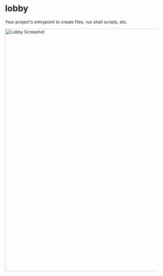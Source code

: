 # lobby

Your project's entrypoint to create files, run shell scripts, etc.

<img width="800" alt="Lobby Screeshot" src="https://user-images.githubusercontent.com/768070/135765040-a93fc07f-a5a7-4e6a-aac5-4e41788ab213.png">
